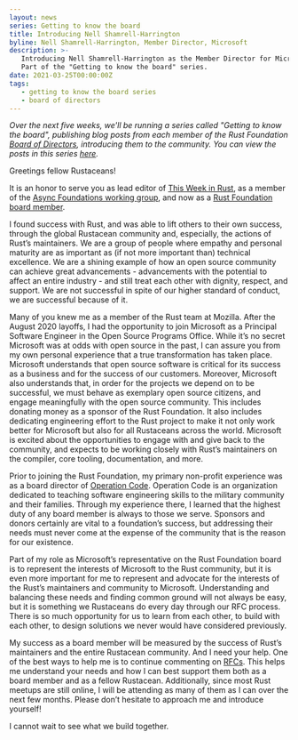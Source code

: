 ```yaml
---
layout: news
series: Getting to know the board
title: Introducing Nell Shamrell-Harrington
byline: Nell Shamrell-Harrington, Member Director, Microsoft
description: >-
   Introducing Nell Shamrell-Harrington as the Member Director for Microsoft.
   Part of the "Getting to know the board" series.
date: 2021-03-25T00:00:00Z
tags:
   - getting to know the board series
   - board of directors
---
```

*Over the next five weeks, we'll be running a series called "Getting to know the board", publishing blog posts from each member of the Rust Foundation [Board of Directors](/board), introducing them to the community. You can view the posts in this series [here](/tags/getting%20to%20know%20the%20board%20series/).*

Greetings fellow Rustaceans\!

It is an honor to serve you as lead editor of [This Week in Rust](https://this-week-in-rust.org/), as a member of the [Async Foundations working group](https://github.com/rust-lang/wg-async-foundations), and now as a [Rust Foundation board member](https://foundation.rust-lang.org/about/).

I found success with Rust, and was able to lift others to their own success, through the global Rustacean community and, especially, the actions of Rust’s maintainers. We are a group of people where empathy and personal maturity are as important as (if not more important than) technical excellence. We are a shining example of how an open source community can achieve great advancements - advancements with the potential to affect an entire industry - and still treat each other with dignity, respect, and support. We are not successful in spite of our higher standard of conduct, we are successful because of it.

Many of you knew me as a member of the Rust team at Mozilla. After the August 2020 layoffs, I had the opportunity to join Microsoft as a Principal Software Engineer in the Open Source Programs Office. While it’s no secret Microsoft was at odds with open source in the past, I can assure you from my own personal experience that a true transformation has taken place. Microsoft understands that open source software is critical for its success as a business and for the success of our customers. Moreover, Microsoft also understands that, in order for the projects we depend on to be successful, we must behave as exemplary open source citizens, and engage meaningfully with the open source community. This includes donating money as a sponsor of the Rust Foundation. It also includes dedicating engineering effort to the Rust project to make it not only work better for Microsoft but also for all Rustaceans across the world. Microsoft is excited about the opportunities to engage with and give back to the community, and expects to be working closely with Rust’s maintainers on the compiler, core tooling, documentation, and more.

Prior to joining the Rust Foundation, my primary non-profit experience was as a board director of [Operation Code](https://operationcode.org/). Operation Code is an organization dedicated to teaching software engineering skills to the military community and their families. Through my experience there, I learned that the highest duty of any board member is always to those we serve. Sponsors and donors certainly are vital to a foundation’s success, but addressing their needs must never come at the expense of the community that is the reason for our existence.

Part of my role as Microsoft’s representative on the Rust Foundation board is to represent the interests of Microsoft to the Rust community, but it is even more important for me to represent and advocate for the interests of the Rust’s maintainers and community to Microsoft. Understanding and balancing these needs and finding common ground will not always be easy, but it is something we Rustaceans do every day through our RFC process. There is so much opportunity for us to learn from each other, to build with each other, to design solutions we never would have considered previously.

My success as a board member will be measured by the success of Rust’s maintainers and the entire Rustacean community. And I need your help. One of the best ways to help me is to continue commenting on [RFCs](https://github.com/rust-lang/rfcs). This helps me understand your needs and how I can best support them both as a board member and as a fellow Rustacean. Additionally, since most Rust meetups are still online, I will be attending as many of them as I can over the next few months. Please don’t hesitate to approach me and introduce yourself\!

I cannot wait to see what we build together.